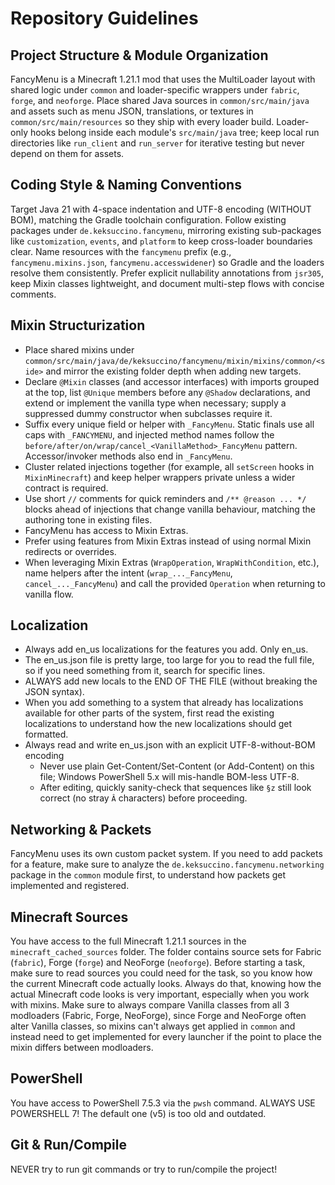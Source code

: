 # Repository Guidelines

## Project Structure & Module Organization
FancyMenu is a Minecraft 1.21.1 mod that uses the MultiLoader layout with shared logic under `common` and loader-specific wrappers under `fabric`, `forge`, and `neoforge`. Place shared Java sources in `common/src/main/java` and assets such as menu JSON, translations, or textures in `common/src/main/resources` so they ship with every loader build. Loader-only hooks belong inside each module's `src/main/java` tree; keep local run directories like `run_client` and `run_server` for iterative testing but never depend on them for assets.

## Coding Style & Naming Conventions
Target Java 21 with 4-space indentation and UTF-8 encoding (WITHOUT BOM), matching the Gradle toolchain configuration. Follow existing packages under `de.keksuccino.fancymenu`, mirroring existing sub-packages like `customization`, `events`, and `platform` to keep cross-loader boundaries clear. Name resources with the `fancymenu` prefix (e.g., `fancymenu.mixins.json`, `fancymenu.accesswidener`) so Gradle and the loaders resolve them consistently. Prefer explicit nullability annotations from `jsr305`, keep Mixin classes lightweight, and document multi-step flows with concise comments.

## Mixin Structurization
- Place shared mixins under `common/src/main/java/de/keksuccino/fancymenu/mixin/mixins/common/<side>` and mirror the existing folder depth when adding new targets.
- Declare `@Mixin` classes (and accessor interfaces) with imports grouped at the top, list `@Unique` members before any `@Shadow` declarations, and extend or implement the vanilla type when necessary; supply a suppressed dummy constructor when subclasses require it.
- Suffix every unique field or helper with `_FancyMenu`. Static finals use all caps with `_FANCYMENU`, and injected method names follow the `before/after/on/wrap/cancel_<VanillaMethod>_FancyMenu` pattern. Accessor/invoker methods also end in `_FancyMenu`.
- Cluster related injections together (for example, all `setScreen` hooks in `MixinMinecraft`) and keep helper wrappers private unless a wider contract is required.
- Use short `//` comments for quick reminders and `/** @reason ... */` blocks ahead of injections that change vanilla behaviour, matching the authoring tone in existing files.
- FancyMenu has access to Mixin Extras.
- Prefer using features from Mixin Extras instead of using normal Mixin redirects or overrides.
- When leveraging Mixin Extras (`WrapOperation`, `WrapWithCondition`, etc.), name helpers after the intent (`wrap_..._FancyMenu`, `cancel_..._FancyMenu`) and call the provided `Operation` when returning to vanilla flow.

## Localization
- Always add en_us localizations for the features you add. Only en_us.
- The en_us.json file is pretty large, too large for you to read the full file, so if you need something from it, search for specific lines.
- ALWAYS add new locals to the END OF THE FILE (without breaking the JSON syntax).
- When you add something to a system that already has localizations available for other parts of the system, first read the existing localizations to understand how the new localizations should get formatted.
- Always read and write en_us.json with an explicit UTF-8-without-BOM encoding
  - Never use plain Get-Content/Set-Content (or Add-Content) on this file; Windows PowerShell 5.x will mis-handle BOM-less UTF-8.
  - After editing, quickly sanity-check that sequences like `§z` still look correct (no stray `Â` characters) before proceeding.

## Networking & Packets
FancyMenu uses its own custom packet system. If you need to add packets for a feature, make sure to analyze the `de.keksuccino.fancymenu.networking` package in the `common` module first, to understand how packets get implemented and registered.

## Minecraft Sources
You have access to the full Minecraft 1.21.1 sources in the `minecraft_cached_sources` folder. The folder contains source sets for Fabric (`fabric`), Forge (`forge`) and NeoForge (`neoforge`). Before starting a task, make sure to read sources you could need for the task, so you know how the current Minecraft code actually looks. Always do that, knowing how the actual Minecraft code looks is very important, especially when you work with mixins.
Make sure to always compare Vanilla classes from all 3 modloaders (Fabric, Forge, NeoForge), since Forge and NeoForge often alter Vanilla classes, so mixins can't always get applied in `common` and instead need to get implemented for every launcher if the point to place the mixin differs between modloaders.

## PowerShell
You have access to PowerShell 7.5.3 via the `pwsh` command. ALWAYS USE POWERSHELL 7! The default one (v5) is too old and outdated.

## Git & Run/Compile
NEVER try to run git commands or try to run/compile the project!